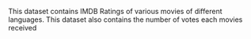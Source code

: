 This dataset contains IMDB Ratings of various movies of different languages. This dataset also contains the number of votes each movies received